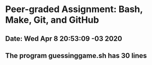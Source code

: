 # Peer-graded Assignment: Bash, Make, Git, and GitHub
## Date: Wed Apr 8 20:53:09 -03 2020
## The program guessinggame.sh has 30 lines
